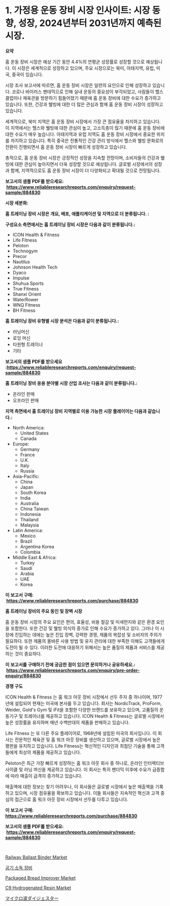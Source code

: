 <p><h1>1. 가정용 운동 장비 시장 인사이트: 시장 동향, 성장, 2024년부터 2031년까지 예측된 시장.</h1></p><p><strong>요약</strong></p>
<p><p>홈 운동 장비 시장은 예상 기간 동안 4.4%의 연평균 성장률로 성장할 것으로 예상됩니다. 이 시장은 세계적으로 성장하고 있으며, 주요 시장으로는 북미, 아태지역, 유럽, 미국, 중국이 있습니다.</p><p>시장 조사 보고서에 따르면, 홈 운동 장비 시장은 일련의 요인으로 인해 성장하고 있습니다. 코로나 바이러스 팬데믹으로 인해 실내 운동의 중요성이 부각되었고, 사람들이 헬스 클럽이나 체육관을 방문하기 힘들어졌기 때문에 홈 운동 장비에 대한 수요가 증가하고 있습니다. 또한, 건강과 웰빙에 대한 더 많은 관심과 함께 홈 운동 장비 시장이 성장하고 있습니다.</p><p>세계적으로, 북미 지역은 홈 운동 장비 시장에서 가장 큰 점유율을 차지하고 있습니다. 이 지역에서는 헬스와 웰빙에 대한 관심이 높고, 고소득층이 많기 때문에 홈 운동 장비에 대한 수요가 매우 높습니다. 아태지역과 유럽 지역도 홈 운동 장비 시장에서 중요한 위치를 차지하고 있습니다. 특히 중국은 전통적인 건강 관리 방식에서 헬스와 웰빙 문화로의 전환이 진행되면서 홈 운동 장비 시장이 빠르게 성장하고 있습니다.</p><p>총적으로, 홈 운동 장비 시장은 긍정적인 성장을 지속할 전망이며, 소비자들의 건강과 웰빙에 대한 관심이 높아지면서 더욱 성장할 것으로 예상됩니다. 글로벌 시장에서의 성장과 함께, 지역적으로도 홈 운동 장비 시장이 더 다양화되고 확대될 것으로 전망됩니다.</p></p>
<p><strong>보고서의 샘플 PDF를 받으세요: &nbsp;<a href="https://www.reliableresearchreports.com/enquiry/request-sample/884830">https://www.reliableresearchreports.com/enquiry/request-sample/884830</a></strong></p>
<p><strong>시장 세분화:</strong></p>
<p><strong> 홈 트레이닝 장비 시장은 개요, 배포, 애플리케이션 및 지역으로 더 분류됩니다. :</strong></p>
<p><strong>구성요소 측면에서는 홈 트레이닝 장비 시장은 다음과 같이 분류됩니다.:</strong></p>
<p><ul><li>ICON Health & Fitness</li><li>Life Fitness</li><li>Peloton</li><li>Technogym</li><li>Precor</li><li>Nautilus</li><li>Johnson Health Tech</li><li>Dyaco</li><li>Impulse</li><li>Shuhua Sports</li><li>True Fitness</li><li>Shanxi Orient</li><li>WaterRower</li><li>WNQ Fitness</li><li>BH Fitness</li></ul></p>
<p><strong> 홈 트레이닝 장비 유형별 시장 분석은 다음과 같이 분류됩니다.:</strong></p>
<p><ul><li>러닝머신</li><li>로잉 머신</li><li>타원형 트레이너</li><li>기타</li></ul></p>
<p><strong>보고서의 샘플 PDF를 받으세요 :<a href="https://www.reliableresearchreports.com/enquiry/request-sample/884830">https://www.reliableresearchreports.com/enquiry/request-sample/884830</a></strong></p>
<p><strong> 홈 트레이닝 장비 응용 분야별 시장 산업 조사는 다음과 같이 분류됩니다.:</strong></p>
<p><ul><li>온라인 판매</li><li>오프라인 판매</li></ul></p>
<p><strong>지역 측면에서 홈 트레이닝 장비 지역별로 이용 가능한 시장 플레이어는 다음과 같습니다.:</strong></p>
<p><ul>
    <li>
        North America:
        <ul>
            <li>United States</li>
            <li>Canada</li>
        </ul>
    </li>
    <li>
        Europe:
        <ul>
            <li>Germany</li>
            <li>France</li>
            <li>U.K.</li>
            <li>Italy</li>
            <li>Russia</li>
        </ul>
    </li>
    <li>
        Asia-Pacific:
        <ul>
            <li>China</li>
            <li>Japan</li>
            <li>South Korea</li>
            <li>India</li>
            <li>Australia</li>
            <li>China Taiwan</li>
            <li>Indonesia</li>
            <li>Thailand</li>
            <li>Malaysia</li>
        </ul>
    </li>
    <li>
        Latin America:
        <ul>
            <li>Mexico</li>
            <li>Brazil</li>
            <li>Argentina Korea</li>
            <li>Colombia</li>
        </ul>
    </li>
    <li>
        Middle East & Africa:
        <ul>
            <li>Turkey</li>
            <li>Saudi</li>
            <li>Arabia</li>
            <li>UAE</li>
            <li>Korea</li>
        </ul>
    </li>
    </ul></p>
<p><strong>이 보고서 구매: &nbsp;<a href="https://www.reliableresearchreports.com/purchase/884830">https://www.reliableresearchreports.com/purchase/884830</a></strong></p>
<p><strong>홈 트레이닝 장비의 주요 동인 및 장벽 시장</strong></p>
<p><p>홈 운동 장비 시장의 주요 요인은 편의, 효율성, 비용 절감 및 미세먼지와 같은 환경 요인을 포함한다. 또한 건강 및 웰빙 의식의 증가로 인해 수요가 증가하고 있다. 그러나 이 시장에 진입하는 데에는 높은 진입 장벽, 강력한 경쟁, 제품의 복잡성 및 소비자의 주의가 필요하다. 또한 제품의 올바른 사용 방법 및 유지 관리에 대한 부족한 이해도 고객들에게 도전이 될 수 있다. 이러한 도전에 대응하기 위해서는 높은 품질의 제품과 서비스를 제공하는 것이 중요하다.</p></p>
<p><strong>이 보고서를 구매하기 전에 궁금한 점이 있으면 문의하거나 공유하세요.: &nbsp;<a href="https://www.reliableresearchreports.com/enquiry/pre-order-enquiry/884830">https://www.reliableresearchreports.com/enquiry/pre-order-enquiry/884830</a></strong></p>
<p><strong>경쟁 구도</strong></p>
<p><p>ICON Health & Fitness 는 홈 워크 아웃 장비 시장에서 선두 주자 중 하나이며, 1977년에 설립되어 현재는 미국에 본사를 두고 있습니다. 회사는 NordicTrack, ProForm, Weider, Gold's Gym 및 iFit을 포함한 다양한 브랜드를 보유하고 있으며, 고품질의 운동기구 및 트레이너를 제공하고 있습니다. ICON Health & Fitness는 글로벌 시장에서 높은 성장률을 유지하며 매년 수백만대의 제품을 판매하고 있습니다.</p><p>Life Fitness 는 또 다른 주요 플레이어로, 1968년에 설립된 미국의 회사입니다. 이 회사는 전문적인 체육관 및 홈 워크 아웃 장비를 생산하고 있으며, 글로벌 시장에서 높은 평판을 유지하고 있습니다. Life Fitness는 혁신적인 디자인과 최첨단 기술을 통해 고객들에게 최상의 제품을 제공하고 있습니다.</p><p>Peloton은 최근 가장 빠르게 성장하는 홈 워크 아웃 회사 중 하나로, 온라인 인터랙티브 사이클 및 러닝 머신을 제공하고 있습니다. 이 회사는 특히 팬더믹 이후에 수요가 급증함에 따라 매출이 급격히 증가하고 있습니다.</p><p>매출액에 대한 정보는 찾기 어려우나, 이 회사들은 글로벌 시장에서 높은 매출액을 기록하고 있으며, 시장 점유율을 확보하고 있습니다. 이들 회사들은 지속적인 혁신과 고객 중심의 접근으로 홈 워크 아웃 장비 시장에서 선두를 다투고 있습니다.</p></p>
<p><strong>이 보고서 구매: &nbsp; <a href="https://www.reliableresearchreports.com/purchase/884830">https://www.reliableresearchreports.com/purchase/884830</a></strong></p>
<p><strong>보고서의 샘플 PDF를 받으세요: &nbsp;<a href="https://www.reliableresearchreports.com/enquiry/request-sample/884830">https://www.reliableresearchreports.com/enquiry/request-sample/884830</a></strong><strong></strong></p>
<p>&nbsp;</p>
<p><p><a href="https://issuu.com/reportprime-2/docs/railway-ballast-binder-market-size-2030.pptx">Railway Ballast Binder Market</a></p><p><a href="https://github.com/vsap75a286l/Market-Research-Report-List-1/blob/main/40143641399.md">공기 소독 장비</a></p><p><a href="https://view.publitas.com/reportprime-1/packaged-bread-improver-market-size-and-examines-its-market-scope-with-a-primary-focus-on-growth-opportunities-and-forecasted-trends-spanning-from-2024-to-2031/">Packaged Bread Improver Market</a></p><p><a href="https://github.com/johnbach50/Market-Research-Report-List-2/blob/main/c9-hydrogenated-resin-market.md">C9 Hydrogenated Resin Market</a></p><p><a href="https://github.com/ppmazlotr77499/Market-Research-Report-List-1/blob/main/84416921736.md">マイクロ波ダイジェスター</a></p></p>